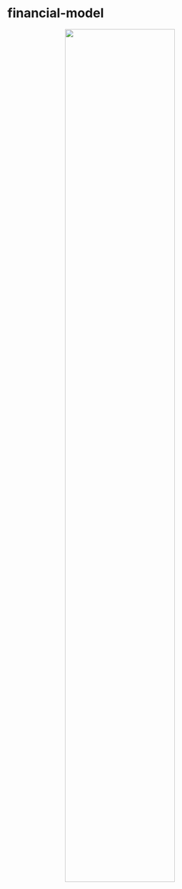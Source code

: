 # financial-model

<p align="center">
  <img src="https://imgur.com/a/MCjuPKW" width="70%" height="70%" />
</p>
